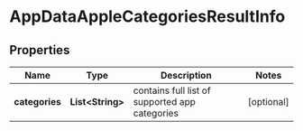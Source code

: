 

# AppDataAppleCategoriesResultInfo


## Properties

| Name | Type | Description | Notes |
|------------ | ------------- | ------------- | -------------|
|**categories** | **List&lt;String&gt;** | contains full list of supported app categories |  [optional] |



